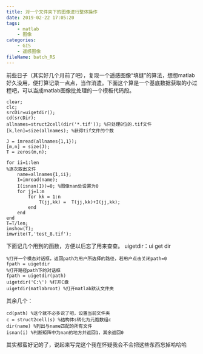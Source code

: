 ```yaml
---
title: 对一个文件夹下的图像进行整体操作
date: 2019-02-22 17:05:20
tags:
    - matlab
    - 图像
categories:
    - GIS
	- 遥感图像
fileName: batch_RS
---
```

前些日子（其实好几个月前了吧），复现一个遥感图像“填缝”的算法，想想matlab好久没用，便打算记录一点点，当作消遣。下面这个算是一个基底数据获取的小过程吧，可以当成matlab图像批处理的一个模板代码段。
```
clear;
clc;
srcDir=uigetdir();
cd(srcDir);
allnames=struct2cell(dir('*.tif')); %只处理8位的.tif文件
[k,len]=size(allnames); %获得tif文件的个数

J = imread(allnames{1,1});
[m,n] = size(J);
T = zeros(m,n);

for ii=1:len
%逐次取出文件
    name=allnames{1,ii};
    I=imread(name);
    I(isnan(I))=0; %图像nan处设置为0
    for jj=1:m
        for kk = 1:n
            T(jj,kk) =  T(jj,kk)+I(jj,kk);
        end
    end
end
T=T/len;
imshow(T);
imwrite(T,'test_8.tif');
```
下面记几个用到的函数，方便以后忘了用来查查。
uigetdir：ui get dir
```
%打开一个模态对话框，返回path为用户所选择的路径，若用户点击关闭path=0
fpath = uigetdir
%打开路径path下的对话框
fpath = uigetdir(path)
uigetdir('C:\') %打开C盘
uigetdir(matlabroot) %打开matlab默认文件夹
```
其余几个：
```
cd(path) %这个就不必多说了吧，设置当前文件夹
c = struct2cell(s) %结构体s转化为元胞数组c
dir(name) %列出与name匹配的所有文件
isnan(i) %判断矩阵中为nan的地方并返回1，其余返回0
```
其实都蛮好记的了，说起来写完这个我在怀疑我会不会把这些东西忘掉哈哈哈